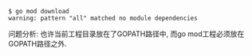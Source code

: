 ```
$ go mod download
warning: pattern "all" matched no module dependencies
```

问题分析: 也许当前工程目录放在了GOPATH路径中, 而go mod工程必须放在GOPATH路径之外.
